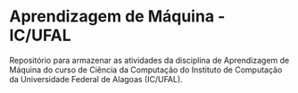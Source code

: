 # Aprendizagem de Máquina - IC/UFAL
Repositório para armazenar as atividades da disciplina de Aprendizagem de Máquina do curso de Ciência da Computação do Instituto de Computação da Universidade Federal de Alagoas (IC/UFAL).

